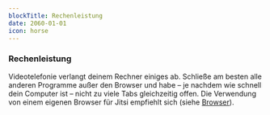 ```yaml
---
blockTitle: Rechenleistung
date: 2060-01-01
icon: horse
---
```

### Rechenleistung

Videotelefonie verlangt deinem Rechner einiges ab. Schließe am besten alle anderen Programme außer den Browser und habe &ndash; je nachdem wie schnell dein Computer ist &ndash; nicht zu viele Tabs gleichzeitig offen. Die Verwendung von einem eigenen Browser für Jitsi empfiehlt sich (siehe [Browser](#block-browser)).
